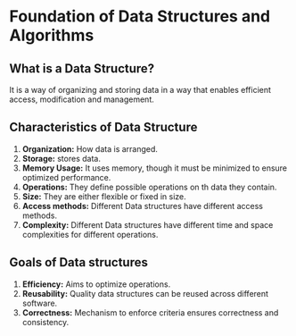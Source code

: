 # Foundation of Data Structures and Algorithms

## What is a Data Structure?
It is a way of organizing and storing data in a way that enables efficient access, modification and management.

## Characteristics of Data Structure
1. **Organization:** How data is arranged.
2. **Storage:** stores data.
3. **Memory Usage:** It uses memory, though it must be minimized to ensure optimized performance.
4. **Operations:** They define possible operations on th data they contain.
5. **Size:** They are either flexible or fixed in size.
6. **Access methods:** Different Data structures have different access methods.
7. **Complexity:** Different Data structures have different time and space complexities for different operations.

## Goals of Data structures
1. **Efficiency:** Aims to optimize operations.
2. **Reusability:** Quality data structures can be reused across different software.
3. **Correctness:** Mechanism to enforce criteria ensures correctness and consistency.
